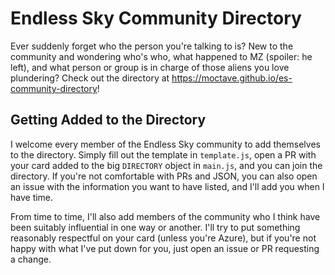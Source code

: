 # Endless Sky Community Directory

Ever suddenly forget who the person you're talking to is? New to the community and wondering who's who, what happened to MZ (spoiler: he left), and what person or group is in charge of those aliens you love plundering? Check out the directory at https://moctave.github.io/es-community-directory!

## Getting Added to the Directory

I welcome every member of the Endless Sky community to add themselves to the directory. Simply fill out the template in `template.js`, open a PR with your card added to the big `DIRECTORY` object in `main.js`, and you can join the directory. If you're not comfortable with PRs and JSON, you can also open an issue with the information you want to have listed, and I'll add you when I have time.

From time to time, I'll also add members of the community who I think have been suitably influential in one way or another. I'll try to put something reasonably respectful on your card (unless you're Azure), but if you're not happy with what I've put down for you, just open an issue or PR requesting a change.
